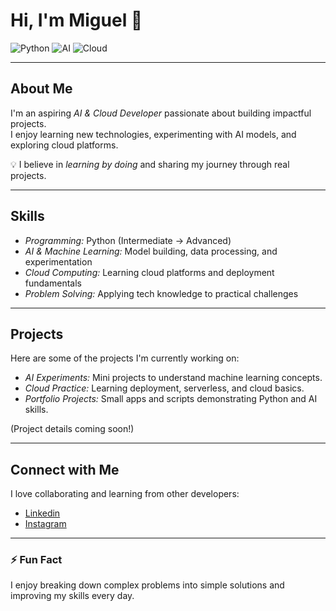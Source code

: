 # Hi, I'm Miguel 👋

![Python](https://img.shields.io/badge/Python-3670A0?style=for-the-badge&logo=python&logoColor=white)
![AI](https://img.shields.io/badge/AI-Machine%20Learning-blue?style=for-the-badge)
![Cloud](https://img.shields.io/badge/Cloud-Computing-lightgrey?style=for-the-badge)

---

## About Me

I'm an aspiring *AI & Cloud Developer* passionate about building impactful projects.  
I enjoy learning new technologies, experimenting with AI models, and exploring cloud platforms.  

💡 I believe in *learning by doing* and sharing my journey through real projects.  

---

## Skills

- *Programming:* Python (Intermediate → Advanced)  
- *AI & Machine Learning:* Model building, data processing, and experimentation  
- *Cloud Computing:* Learning cloud platforms and deployment fundamentals  
- *Problem Solving:* Applying tech knowledge to practical challenges  

---

## Projects

Here are some of the projects I'm currently working on:

- *AI Experiments:* Mini projects to understand machine learning concepts.  
- *Cloud Practice:* Learning deployment, serverless, and cloud basics.  
- *Portfolio Projects:* Small apps and scripts demonstrating Python and AI skills.  

(Project details coming soon!)

---

## Connect with Me

I love collaborating and learning from other developers:

- [Linkedin](https://www.linkedin.com/in/miguel-ribeiro-de-sousa-b1478b375/)
- [Instagram](https://www.instagram.com/miguel.techia?igsh=MXNwcDY2a3c2bnE3cg==) 

---

### ⚡ Fun Fact

I enjoy breaking down complex problems into simple solutions and improving my skills every day.

<!--
**GoldzTech/GoldzTech** is a ✨ _special_ ✨ repository because its `README.md` (this file) appears on your GitHub profile.

Here are some ideas to get you started:

- 🔭 I’m currently working on ...
- 🌱 I’m currently learning ...
- 👯 I’m looking to collaborate on ...
- 🤔 I’m looking for help with ...
- 💬 Ask me about ...
- 📫 How to reach me: ...
- 😄 Pronouns: ...
- ⚡ Fun fact: ...
-->
